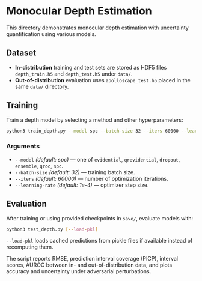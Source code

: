 # Monocular Depth Estimation

This directory demonstrates monocular depth estimation with uncertainty quantification using various models.

## Dataset
- **In-distribution** training and test sets are stored as HDF5 files `depth_train.h5` and `depth_test.h5` under `data/`.
- **Out-of-distribution** evaluation uses `apolloscape_test.h5` placed in the same `data/` directory.

## Training
Train a depth model by selecting a method and other hyperparameters:

```bash
python3 train_depth.py --model spc --batch-size 32 --iters 60000 --learning-rate 1e-4
```

### Arguments
- `--model` *(default: spc)* — one of `evidential`, `qrevidential`, `dropout`, `ensemble`, `qroc`, `spc`.
- `--batch-size` *(default: 32)* — training batch size.
- `--iters` *(default: 60000)* — number of optimization iterations.
- `--learning-rate` *(default: 1e-4)* — optimizer step size.

## Evaluation
After training or using provided checkpoints in `save/`, evaluate models with:

```bash
python3 test_depth.py [--load-pkl]
```

`--load-pkl` loads cached predictions from pickle files if available instead of recomputing them.

The script reports RMSE, prediction interval coverage (PICP), interval scores, AUROC between in- and out-of-distribution data, and plots accuracy and uncertainty under adversarial perturbations.
